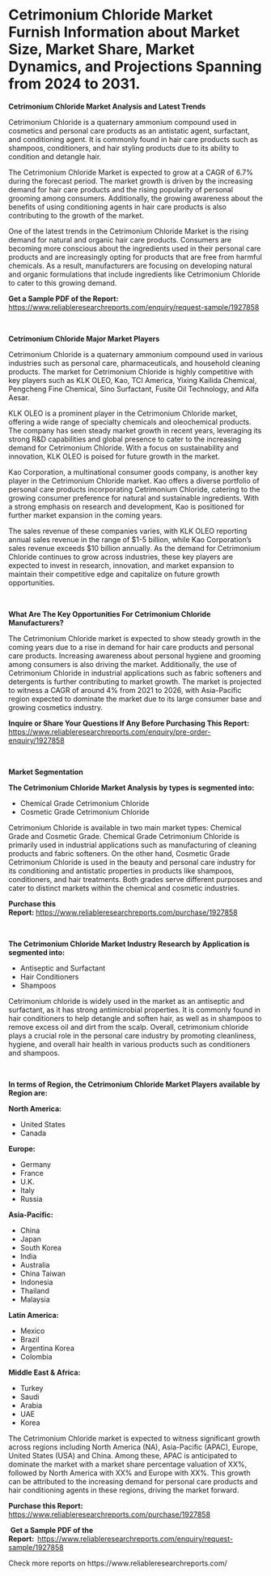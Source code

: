 <p><h1>Cetrimonium Chloride Market Furnish Information about Market Size, Market Share, Market Dynamics, and Projections Spanning from 2024 to 2031.</h1></p><p><strong>Cetrimonium Chloride Market Analysis and Latest Trends</strong></p>
<p><p>Cetrimonium Chloride is a quaternary ammonium compound used in cosmetics and personal care products as an antistatic agent, surfactant, and conditioning agent. It is commonly found in hair care products such as shampoos, conditioners, and hair styling products due to its ability to condition and detangle hair.</p><p>The Cetrimonium Chloride Market is expected to grow at a CAGR of 6.7% during the forecast period. The market growth is driven by the increasing demand for hair care products and the rising popularity of personal grooming among consumers. Additionally, the growing awareness about the benefits of using conditioning agents in hair care products is also contributing to the growth of the market.</p><p>One of the latest trends in the Cetrimonium Chloride Market is the rising demand for natural and organic hair care products. Consumers are becoming more conscious about the ingredients used in their personal care products and are increasingly opting for products that are free from harmful chemicals. As a result, manufacturers are focusing on developing natural and organic formulations that include ingredients like Cetrimonium Chloride to cater to this growing demand.</p></p>
<p><strong>Get a Sample PDF of the Report:&nbsp;</strong> <a href="https://www.reliableresearchreports.com/enquiry/request-sample/1927858">https://www.reliableresearchreports.com/enquiry/request-sample/1927858</a></p>
<p>&nbsp;</p>
<p><strong>Cetrimonium Chloride Major Market Players</strong></p>
<p><p>Cetrimonium Chloride is a quaternary ammonium compound used in various industries such as personal care, pharmaceuticals, and household cleaning products. The market for Cetrimonium Chloride is highly competitive with key players such as KLK OLEO, Kao, TCI America, Yixing Kailida Chemical, Pengcheng Fine Chemical, Sino Surfactant, Fusite Oil Technology, and Alfa Aesar.</p><p>KLK OLEO is a prominent player in the Cetrimonium Chloride market, offering a wide range of specialty chemicals and oleochemical products. The company has seen steady market growth in recent years, leveraging its strong R&D capabilities and global presence to cater to the increasing demand for Cetrimonium Chloride. With a focus on sustainability and innovation, KLK OLEO is poised for future growth in the market.</p><p>Kao Corporation, a multinational consumer goods company, is another key player in the Cetrimonium Chloride market. Kao offers a diverse portfolio of personal care products incorporating Cetrimonium Chloride, catering to the growing consumer preference for natural and sustainable ingredients. With a strong emphasis on research and development, Kao is positioned for further market expansion in the coming years.</p><p>The sales revenue of these companies varies, with KLK OLEO reporting annual sales revenue in the range of $1-5 billion, while Kao Corporation’s sales revenue exceeds $10 billion annually. As the demand for Cetrimonium Chloride continues to grow across industries, these key players are expected to invest in research, innovation, and market expansion to maintain their competitive edge and capitalize on future growth opportunities.</p></p>
<p>&nbsp;</p>
<p><strong>What Are The Key Opportunities For Cetrimonium Chloride Manufacturers?</strong></p>
<p><p>The Cetrimonium Chloride market is expected to show steady growth in the coming years due to a rise in demand for hair care products and personal care products. Increasing awareness about personal hygiene and grooming among consumers is also driving the market. Additionally, the use of Cetrimonium Chloride in industrial applications such as fabric softeners and detergents is further contributing to market growth. The market is projected to witness a CAGR of around 4% from 2021 to 2026, with Asia-Pacific region expected to dominate the market due to its large consumer base and growing cosmetics industry.</p></p>
<p><strong>Inquire or Share Your Questions If Any Before Purchasing This Report:</strong> <a href="https://www.reliableresearchreports.com/enquiry/pre-order-enquiry/1927858">https://www.reliableresearchreports.com/enquiry/pre-order-enquiry/1927858</a></p>
<p>&nbsp;</p>
<p><strong>Market Segmentation</strong></p>
<p><strong>The Cetrimonium Chloride Market Analysis by types is segmented into:</strong></p>
<p><ul><li>Chemical Grade Cetrimonium Chloride</li><li>Cosmetic Grade Cetrimonium Chloride</li></ul></p>
<p><p>Cetrimonium Chloride is available in two main market types: Chemical Grade and Cosmetic Grade. Chemical Grade Cetrimonium Chloride is primarily used in industrial applications such as manufacturing of cleaning products and fabric softeners. On the other hand, Cosmetic Grade Cetrimonium Chloride is used in the beauty and personal care industry for its conditioning and antistatic properties in products like shampoos, conditioners, and hair treatments. Both grades serve different purposes and cater to distinct markets within the chemical and cosmetic industries.</p></p>
<p><strong>Purchase this Report:&nbsp;</strong><a href="https://www.reliableresearchreports.com/purchase/1927858">https://www.reliableresearchreports.com/purchase/1927858</a></p>
<p>&nbsp;</p>
<p><strong>The Cetrimonium Chloride Market Industry Research by Application is segmented into:</strong></p>
<p><ul><li>Antiseptic and Surfactant</li><li>Hair Conditioners</li><li>Shampoos</li></ul></p>
<p><p>Cetrimonium chloride is widely used in the market as an antiseptic and surfactant, as it has strong antimicrobial properties. It is commonly found in hair conditioners to help detangle and soften hair, as well as in shampoos to remove excess oil and dirt from the scalp. Overall, cetrimonium chloride plays a crucial role in the personal care industry by promoting cleanliness, hygiene, and overall hair health in various products such as conditioners and shampoos.</p></p>
<p>&nbsp;</p>
<p><strong>In terms of Region, the Cetrimonium Chloride Market Players available by Region are:</strong></p>
<p>
    <p> <strong> North America: </strong>
        <ul>
            <li>United States</li>
            <li>Canada</li>
        </ul>
        </p> 
    <p> <strong> Europe: </strong>
        <ul>
            <li>Germany</li>
            <li>France</li>
            <li>U.K.</li>
            <li>Italy</li>
            <li>Russia</li>
        </ul>
        </p> 
    <p> <strong> Asia-Pacific: </strong>
        <ul>
            <li>China</li>
            <li>Japan</li>
            <li>South Korea</li>
            <li>India</li>
            <li>Australia</li>
            <li>China Taiwan</li>
            <li>Indonesia</li>
            <li>Thailand</li>
            <li>Malaysia</li>
        </ul>
        </p> 
    <p> <strong> Latin America: </strong>
        <ul>
            <li>Mexico</li>
            <li>Brazil</li>
            <li>Argentina Korea</li>
            <li>Colombia</li>
        </ul>
        </p> 
    <p> <strong> Middle East & Africa: </strong>
        <ul>
            <li>Turkey</li>
            <li>Saudi</li>
            <li>Arabia</li>
            <li>UAE</li>
            <li>Korea</li>
        </ul>
    </p>
    </p>
<p><p>The Cetrimonium Chloride market is expected to witness significant growth across regions including North America (NA), Asia-Pacific (APAC), Europe, United States (USA) and China. Among these, APAC is anticipated to dominate the market with a market share percentage valuation of XX%, followed by North America with XX% and Europe with XX%. This growth can be attributed to the increasing demand for personal care products and hair conditioning agents in these regions, driving the market forward.</p></p>
<p><strong>Purchase this Report: </strong><a href="https://www.reliableresearchreports.com/purchase/1927858">https://www.reliableresearchreports.com/purchase/1927858</a></p>
<p>&nbsp;<strong>Get a Sample PDF of the Report:&nbsp;&nbsp;</strong><a href="https://www.reliableresearchreports.com/enquiry/request-sample/1927858">https://www.reliableresearchreports.com/enquiry/request-sample/1927858</a></p>
<p><strong></strong></p>
<p>Check more reports on https://www.reliableresearchreports.com/</p>